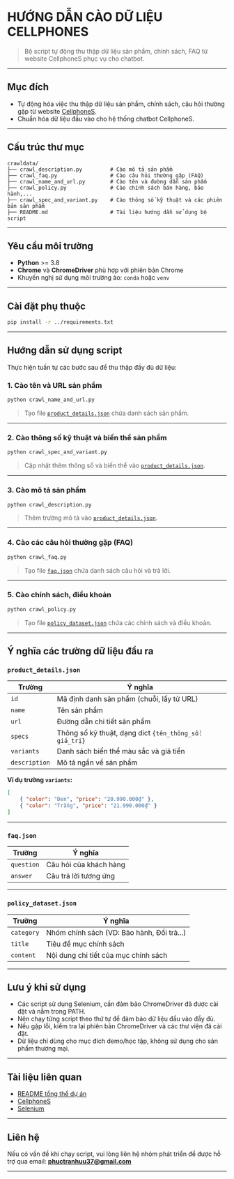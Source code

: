 # HƯỚNG DẪN CÀO DỮ LIỆU CELLPHONES

> Bộ script tự động thu thập dữ liệu sản phẩm, chính sách, FAQ từ website CellphoneS phục vụ cho chatbot.

---

## Mục đích

-   Tự động hóa việc thu thập dữ liệu sản phẩm, chính sách, câu hỏi thường gặp từ website [CellphoneS](https://cellphones.com.vn/).
-   Chuẩn hóa dữ liệu đầu vào cho hệ thống chatbot CellphoneS.

---

## Cấu trúc thư mục

```
crawldata/
├── crawl_description.py         # Cào mô tả sản phẩm
├── crawl_faq.py                 # Cào câu hỏi thường gặp (FAQ)
├── crawl_name_and_url.py        # Cào tên và đường dẫn sản phẩm
├── crawl_policy.py              # Cào chính sách bán hàng, bảo hành,...
├── crawl_spec_and_variant.py    # Cào thông số kỹ thuật và các phiên bản sản phẩm
├── README.md                    # Tài liệu hướng dẫn sử dụng bộ script
```

---

## Yêu cầu môi trường

-   **Python** >= 3.8
-   **Chrome** và **ChromeDriver** phù hợp với phiên bản Chrome
-   Khuyến nghị sử dụng môi trường ảo: `conda` hoặc `venv`

---

## Cài đặt phụ thuộc

```bash
pip install -r ../requirements.txt
```

---

## Hướng dẫn sử dụng script

Thực hiện tuần tự các bước sau để thu thập đầy đủ dữ liệu:

### 1. Cào tên và URL sản phẩm

```python
python crawl_name_and_url.py
```

> Tạo file [`product_details.json`](#product_detailsjson) chứa danh sách sản phẩm.

---

### 2. Cào thông số kỹ thuật và biến thể sản phẩm

```python
python crawl_spec_and_variant.py
```

> Cập nhật thêm thông số và biến thể vào [`product_details.json`](#product_detailsjson).

---

### 3. Cào mô tả sản phẩm

```python
python crawl_description.py
```

> Thêm trường mô tả vào [`product_details.json`](#product_detailsjson).

---

### 4. Cào các câu hỏi thường gặp (FAQ)

```python
python crawl_faq.py
```

> Tạo file [`faq.json`](#faqjson) chứa danh sách câu hỏi và trả lời.

---

### 5. Cào chính sách, điều khoản

```python
python crawl_policy.py
```

> Tạo file [`policy_dataset.json`](#policy_datasetjson) chứa các chính sách và điều khoản.

---

## Ý nghĩa các trường dữ liệu đầu ra

### `product_details.json`

| Trường        | Ý nghĩa                                                |
| ------------- | ------------------------------------------------------ |
| `id`          | Mã định danh sản phẩm (chuỗi, lấy từ URL)              |
| `name`        | Tên sản phẩm                                           |
| `url`         | Đường dẫn chi tiết sản phẩm                            |
| `specs`       | Thông số kỹ thuật, dạng dict `{tên_thông_số: giá_trị}` |
| `variants`    | Danh sách biến thể màu sắc và giá tiền                 |
| `description` | Mô tả ngắn về sản phẩm                                 |

**Ví dụ trường `variants`:**

```json
[
    { "color": "Đen", "price": "20.990.000₫" },
    { "color": "Trắng", "price": "21.990.000₫" }
]
```

---

### `faq.json`

| Trường     | Ý nghĩa                |
| ---------- | ---------------------- |
| `question` | Câu hỏi của khách hàng |
| `answer`   | Câu trả lời tương ứng  |

---

### `policy_dataset.json`

| Trường     | Ý nghĩa                                    |
| ---------- | ------------------------------------------ |
| `category` | Nhóm chính sách (VD: Bảo hành, Đổi trả...) |
| `title`    | Tiêu đề mục chính sách                     |
| `content`  | Nội dung chi tiết của mục chính sách       |

---

## Lưu ý khi sử dụng

-   Các script sử dụng Selenium, cần đảm bảo ChromeDriver đã được cài đặt và nằm trong PATH.
-   Nên chạy từng script theo thứ tự để đảm bảo dữ liệu đầu vào đầy đủ.
-   Nếu gặp lỗi, kiểm tra lại phiên bản ChromeDriver và các thư viện đã cài đặt.
-   Dữ liệu chỉ dùng cho mục đích demo/học tập, không sử dụng cho sản phẩm thương mại.

---

## Tài liệu liên quan

-   [README tổng thể dự án](../README.md)
-   [CellphoneS](https://cellphones.com.vn/)
-   [Selenium](https://www.selenium.dev/)

---

## Liên hệ

Nếu có vấn đề khi chạy script, vui lòng liên hệ nhóm phát triển để được hỗ trợ qua email: **phuctranhuu37@gmail.com**

---
